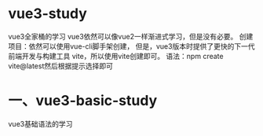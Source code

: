 # vue3-study
vue3全家桶的学习
vue3依然可以像vue2一样渐进式学习，但是没有必要。
创建项目：依然可以使用vue-cli脚手架创建，
但是，vue3版本时提供了更快的下一代前端开发与构建工具 vite，所以使用vite创建即可。
语法：npm create vite@latest然后根据提示选择即可
# 一、vue3-basic-study
vue3基础语法的学习